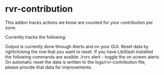 # rvr-contribution

This addon tracks actions we know are counted for your contribution per zone.

Currently tracks the following:

Output is currently done through Alerts and on your GUI.
Reset data by rightclicking the row that you want to reset.
If you have LibSlash installed the following commands are avaible:
/rvrc alert - toggle the on screen alerts
On automatic reset the data is written to the logs/rvr-contribution file, please provide that data for improvements.
